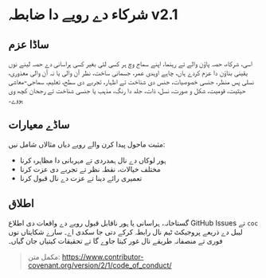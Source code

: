 
# شرکاء دے رویے دا ضابطہ v2.1

## ساڈا عزم
اسی، شرکاء، حصہ پاؤن والے تے رہنما، اپنے سماج وچ ہر کسی لئی بغیر کسی ہراسانی دے حصہ لینے نوں یقینی بناؤن دا عزم کردے ہاں، چاہے اوہدی عمر، جسمانی ساخت، نظر آن والی یا نہ آن والی معذوری، نسلی پس منظر، جنسی خصوصیات، جنس دی شناخت تے اظہار، تجربے دی سطح، تعلیم، سماجی-معاشی حیثیت، قومیت، شکل و صورت، نسل، ذات، جلد دا رنگ، مذہب یا جنسی شناخت تے رجحان کچھ وی ہووے۔

## ساڈے معیارات
مثبت ماحول پیدا کرن والے رویے دیاں مثالاں شامل نیں:
- ہور لوکاں دے نال ہمدردی تے مہربانی دا مظاہرہ کرنا
- مختلف خیالات، نقطہ نظر تے تجربے دی عزت کرنا
- تعمیری رائے دینا تے عزت دے نال قبول کرنا

## اطلاق
گستاخانہ، ہراسانی یا ہور ناقابل قبول رویے دے واقعات دی اطلاع GitHub Issues تے `coc` لیبل دے ذریعے پروجیکٹ ٹیم نال رابطہ کرکے دتی جا سکدی اے۔ سارے شکایتاں نوں فوری تے منصفانہ طریقے نال غور کیتا جاوے گا تے تحقیقات کیتیاں جان گیاں۔

> مکمل متن: https://www.contributor-covenant.org/version/2/1/code_of_conduct/ 
